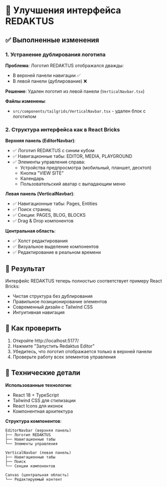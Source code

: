 # 🎨 Улучшения интерфейса REDAKTUS

## ✅ Выполненные изменения

### 1. Устранение дублирования логотипа

**Проблема**: Логотип REDAKTUS отображался дважды:
- В верхней панели навигации ✅
- В левой панели (дублирование) ❌

**Решение**: Удален логотип из левой панели (`VerticalNavbar.tsx`)

**Файлы изменены**:
- `src/components/tailgrids/VerticalNavbar.tsx` - удален блок с логотипом

### 2. Структура интерфейса как в React Bricks

**Верхняя панель (EditorNavbar)**:
- ✅ Логотип REDAKTUS с синим кубом
- ✅ Навигационные табы: EDITOR, MEDIA, PLAYGROUND
- ✅ Элементы управления справа:
  - Устройства предпросмотра (мобильный, планшет, десктоп)
  - Кнопка "VIEW SITE"
  - Календарь
  - Пользовательский аватар с выпадающим меню

**Левая панель (VerticalNavbar)**:
- ✅ Навигационные табы: Pages, Entities
- ✅ Поиск страниц
- ✅ Секции: PAGES, BLOG, BLOCKS
- ✅ Drag & Drop компонентов

**Центральная область**:
- ✅ Холст редактирования
- ✅ Визуальное выделение компонентов
- ✅ Редактирование в реальном времени

## 🎯 Результат

Интерфейс REDAKTUS теперь полностью соответствует примеру React Bricks:
- Чистая структура без дублирования
- Правильное позиционирование элементов
- Современный дизайн с Tailwind CSS
- Интуитивная навигация

## 🚀 Как проверить

1. Откройте http://localhost:5177/
2. Нажмите "Запустить Redaktus Editor"
3. Убедитесь, что логотип отображается только в верхней панели
4. Проверьте работу всех элементов управления

## 📝 Технические детали

**Использованные технологии**:
- React 18 + TypeScript
- Tailwind CSS для стилизации
- React Icons для иконок
- Компонентная архитектура

**Структура компонентов**:
```
EditorNavbar (верхняя панель)
├── Логотип REDAKTUS
├── Навигационные табы
└── Элементы управления

VerticalNavbar (левая панель)
├── Навигационные табы
├── Поиск
└── Секции компонентов

Canvas (центральная область)
└── Редактируемый контент
``` 